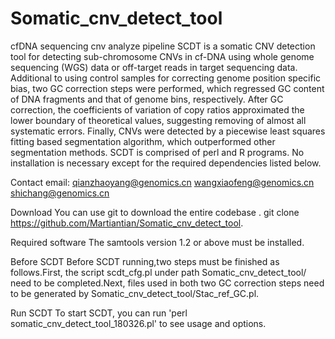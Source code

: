 # Somatic_cnv_detect_tool
cfDNA sequencing cnv analyze pipeline
SCDT is a somatic CNV detection tool for detecting sub-chromosome CNVs in cf-DNA using whole genome sequencing (WGS) data or off-target reads in target sequencing data. Additional to using control samples for correcting genome position specific bias, two GC correction steps were performed, which regressed GC content of DNA fragments and that of genome bins, respectively. After GC correction, the coefficients of variation of copy ratios approximated the lower boundary of theoretical values, suggesting removing of almost all systematic errors. Finally, CNVs were detected by a piecewise least squares fitting based segmentation algorithm, which outperformed other segmentation methods. 
SCDT is comprised of  perl and R programs. No installation is necessary except for the required dependencies listed below.

Contact
email: qianzhaoyang@genomics.cn
       wangxiaofeng@genomics.cn
       shichang@genomics.cn

Download
You can use git to download the entire codebase . git clone https://github.com/Martiantian/Somatic_cnv_detect_tool.

Required software
The samtools version 1.2 or above must be installed.

Before SCDT
Before SCDT running,two steps must be finished as follows.First, the script scdt_cfg.pl under path Somatic_cnv_detect_tool/ need to be completed.Next, files used in both two GC correction steps need to be generated by Somatic_cnv_detect_tool/Stac_ref_GC.pl.

Run SCDT
To start SCDT, you can run 'perl somatic_cnv_detect_tool_180326.pl' to see usage and options.



